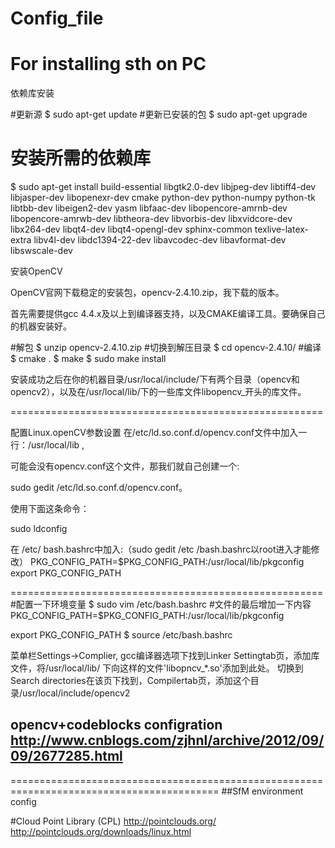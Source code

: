 # Config_file
For installing sth on PC
======================================================================
依赖库安装

#更新源
$ sudo apt-get update 
#更新已安装的包
$ sudo apt-get upgrade 
# 安装所需的依赖库
$ sudo apt-get install build-essential libgtk2.0-dev libjpeg-dev libtiff4-dev libjasper-dev libopenexr-dev cmake python-dev python-numpy python-tk libtbb-dev libeigen2-dev yasm libfaac-dev libopencore-amrnb-dev libopencore-amrwb-dev libtheora-dev libvorbis-dev libxvidcore-dev libx264-dev libqt4-dev libqt4-opengl-dev sphinx-common texlive-latex-extra libv4l-dev libdc1394-22-dev libavcodec-dev libavformat-dev libswscale-dev

安装OpenCV

OpenCV官网下载稳定的安装包，opencv-2.4.10.zip，我下载的版本。

首先需要提供gcc 4.4.x及以上到编译器支持，以及CMAKE编译工具。要确保自己的机器安装好。

#解包
$ unzip opencv-2.4.10.zip
#切换到解压目录
$ cd opencv-2.4.10/
#编译
$ cmake .
$ make
$ sudo make install

安装成功之后在你的机器目录/usr/local/include/下有两个目录（opencv和opencv2），以及在/usr/local/lib/下的一些库文件libopencv_开头的库文件。

======================================================

配置Linux.openCV参数设置
在/etc/ld.so.conf.d/opencv.conf文件中加入一行：/usr/local/lib ,

可能会没有opencv.conf这个文件，那我们就自己创建一个:

sudo gedit /etc/ld.so.conf.d/opencv.conf。

使用下面这条命令：

sudo ldconfig         

在 /etc/ bash.bashrc中加入:（sudo gedit /etc /bash.bashrc以root进入才能修改）
PKG_CONFIG_PATH=$PKG_CONFIG_PATH:/usr/local/lib/pkgconfig
export PKG_CONFIG_PATH

======================================================
#配置一下环境变量
$ sudo vim /etc/bash.bashrc
#文件的最后增加一下内容
PKG_CONFIG_PATH=$PKG_CONFIG_PATH:/usr/local/lib/pkgconfig

export PKG_CONFIG_PATH
$ source /etc/bash.bashrc


菜单栏Settings->Complier, gcc编译器选项下找到Linker Settingtab页，添加库文件，将/usr/local/lib/ 下向这样的文件'libopncv_*.so'添加到此处。
切换到Search directories在该页下找到，Compilertab页，添加这个目录/usr/local/include/opencv2

opencv+codeblocks configration
http://www.cnblogs.com/zjhnl/archive/2012/09/09/2677285.html
------------------------------------------------------------------------------------------
==========================================================================================
##SfM environment config 

#Cloud Point Library (CPL)
http://pointclouds.org/
http://pointclouds.org/downloads/linux.html

